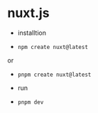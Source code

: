 # nuxt.js

- installtion

-     npm create nuxt@latest
or
-     pnpm create nuxt@latest

- run 
-     pnpm dev

